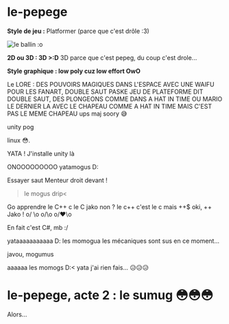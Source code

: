 # le-pepege

**Style de jeu :** 
Platformer (parce que c'est drôle :3)

![le ballin :o](https://media1.giphy.com/media/eny5CjtcnEnyYoEpgE/giphy.gif?cid=790b761192002d8f060be0990597ecd28f81efa703059a67&rid=giphy.gif&ct=g)

**2D ou 3D : 3D >:D**
3D parce que c'est pepeg, du coup c'est drole...

**Style graphique : low poly cuz low effort OwO**
    
Le LORE :
DES POUVOIRS MAGIQUES DANS L'ESPACE AVEC UNE WAIFU POUR LES FANART, DOUBLE SAUT PASKE JEU DE PLATEFORME DIT DOUBLE SAUT, DES PLONGEONS COMME DANS A HAT IN TIME OU MARIO LE DERNIER LA AVEC LE CHAPEAU COMME A HAT IN TIME MAIS C'EST PAS LE MEME CHAPEAU
ups maj soory 😅

unity pog

linux 😳.

YATA ! J'installe unity là

ONOOOOOOOOO yatamogus D:

Essayer saut
Menteur droit devant !

>le mogus drip< 

Go apprendre le C++
c le C jako non ?
le c++ c'est le c mais ++$
oki, ++ Jako !
o/
\o
o/\o
o/❤️\o

En fait c'est C#, mb :/

yataaaaaaaaaaa D: les momogua les mécaniques sont sus en ce moment...

javou, mogumus

aaaaaa les momogs D:<
yata j'ai rien fais... 😥😥😥

# le-pepege, acte 2 : le sumug 😳😳😳

Alors...